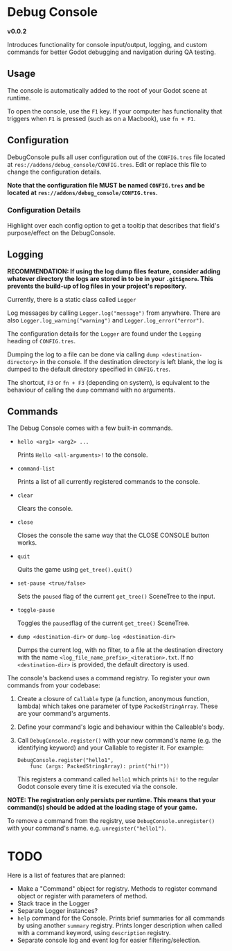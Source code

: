 # Debug Console

**v0.0.2**

Introduces functionality for console input/output, logging, and custom commands for better Godot debugging and navigation during QA testing.

## Usage

The console is automatically added to the root of your Godot scene at runtime. 

To open the console, use the `F1` key. If your computer has functionality that triggers when `F1` is pressed (such as on a Macbook), use `fn + F1`.

## Configuration

DebugConsole pulls all user configuration out of the `CONFIG.tres` file located at `res://addons/debug_console/CONFIG.tres`. Edit or replace this file to change the configuration details. 

**Note that the configuration file MUST be named `CONFIG.tres` and be located at `res://addons/debug_console/CONFIG.tres`.**

### Configuration Details

Highlight over each config option to get a tooltip that describes that field's purpose/effect on the DebugConsole.

## Logging

**RECOMMENDATION: If using the log dump files feature, consider adding whatever directory the logs are stored in to be in your `.gitignore`. This prevents the build-up of log files in your project's repository.**

Currently, there is a static class called `Logger`

Log messages by calling `Logger.log("message")` from anywhere. There are also `Logger.log_warning("warning")` and `Logger.log_error("error")`.

The configuration details for the `Logger` are found under the `Logging` heading of `CONFIG.tres`.

Dumping the log to a file can be done via calling `dump <destination-directory>` in the console. If the destination directory is left blank, the log is dumped to the default directory specified in `CONFIG.tres`.

The shortcut, `F3` or `fn + F3` (depending on system), is equivalent to the behaviour of calling the `dump` command with no arguments.

## Commands

The Debug Console comes with a few built-in commands.

- `hello <arg1> <arg2> ...`

	Prints `Hello <all-arguments>!` to the console.
- `command-list`

	Prints a list of all currently registered commands to the console.
- `clear`

	Clears the console.
- `close` 

	Closes the console the same way that the CLOSE CONSOLE button works.
- `quit` 

	Quits the game using `get_tree().quit()`
- `set-pause <true/false>` 

	Sets the `paused` flag of the current `get_tree()` SceneTree to the input.
- `toggle-pause` 

	Toggles the `paused`flag of the current `get_tree()` SceneTree.
- `dump <destination-dir>` or `dump-log <destination-dir>`

	Dumps the current log, with no filter, to a file at the destination directory with the name `<log_file_name_prefix>_<iteration>.txt`. If no `<destination-dir>` is provided, the default directory is used.

The console's backend uses a command registry. To register your own commands from your codebase:

1. Create a closure of `Callable` type (a function, anonymous function, lambda) which takes one parameter of type `PackedStringArray`. These are your command's arguments.
2. Define your command's logic and behaviour within the Calleable's body.
3. Call `DebugConsole.register()` with your new command's name (e.g. the identifying keyword) and your Callable to register it. For example: 

	```
	DebugConsole.register("hello1", 
		func (args: PackedStringArray): print("hi!"))
	```
	This registers a command called `hello1` which prints `hi!` to the regular Godot console every time it is executed via the console.

**NOTE: The registration only persists per runtime. This means that your command(s) should be added at the loading stage of your game.**

To remove a command from the registry, use `DebugConsole.unregister()` with your command's name. e.g. `unregister("hello1")`.

# TODO

Here is a list of features that are planned:
- Make a "Command" object for registry. Methods to register command object or register with parameters of method.
- Stack trace in the Logger
- Separate Logger instances?
- `help` command for the Console. Prints brief summaries for all commands by using another `summary` registry. Prints longer description when called with a command keyword, using `description` registry.
- Separate console log and event log for easier filtering/selection.
